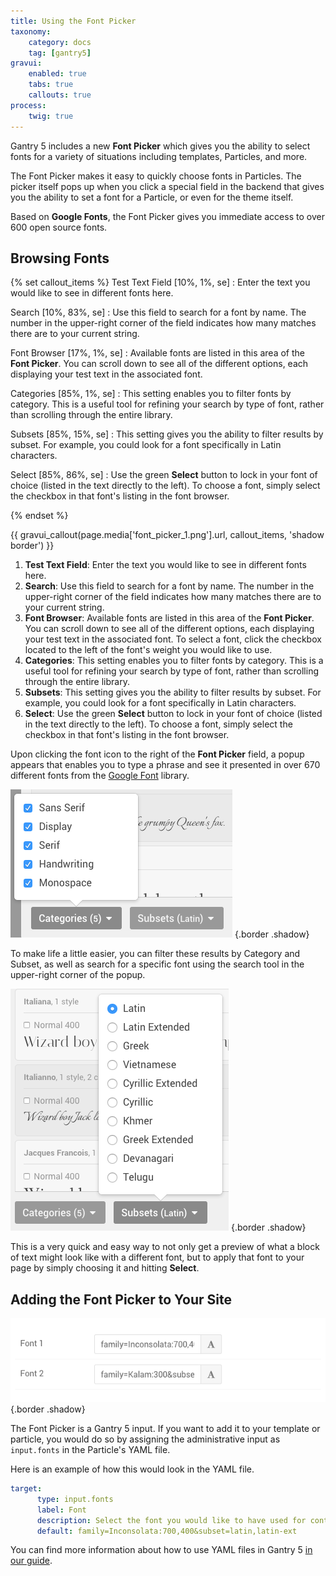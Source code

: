 ```yaml
---
title: Using the Font Picker
taxonomy:
    category: docs
    tag: [gantry5]
gravui:
    enabled: true
    tabs: true
    callouts: true
process:
    twig: true
---
```


Gantry 5 includes a new **Font Picker** which gives you the ability to select fonts for a variety of situations including templates, Particles, and more.

The Font Picker makes it easy to quickly choose fonts in Particles. The picker itself pops up when you click a special field in the backend that gives you the ability to set a font for a Particle, or even for the theme itself.

Based on **Google Fonts**, the Font Picker gives you immediate access to over 600 open source fonts.

Browsing Fonts
-----

{% set callout_items %}
Test Text Field [10%, 1%, se]
    : Enter the text you would like to see in different fonts here.

Search [10%, 83%, se]
    : Use this field to search for a font by name. The number in the upper-right corner of the field indicates how many matches there are to your current string.

Font Browser [17%, 1%, se]
    : Available fonts are listed in this area of the **Font Picker**. You can scroll down to see all of the different options, each displaying your test text in the associated font.

Categories [85%, 1%, se]
    : This setting enables you to filter fonts by category. This is a useful tool for refining your search by type of font, rather than scrolling through the entire library.

Subsets [85%, 15%, se]
    : This setting gives you the ability to filter results by subset. For example, you could look for a font specifically in Latin characters.

Select [85%, 86%, se]
    : Use the green **Select** button to lock in your font of choice (listed in the text directly to the left). To choose a font, simply select the checkbox in that font's listing in the font browser.

{% endset %}

{{ gravui_callout(page.media['font_picker_1.png'].url, callout_items, 'shadow border') }}

1. **Test Text Field**: Enter the text you would like to see in different fonts here.
2. **Search**: Use this field to search for a font by name. The number in the upper-right corner of the field indicates how many matches there are to your current string.
3. **Font Browser**: Available fonts are listed in this area of the **Font Picker**. You can scroll down to see all of the different options, each displaying your test text in the associated font. To select a font, click the checkbox located to the left of the font's weight you would like to use.
4. **Categories**: This setting enables you to filter fonts by category. This is a useful tool for refining your search by type of font, rather than scrolling through the entire library.
5. **Subsets**: This setting gives you the ability to filter results by subset. For example, you could look for a font specifically in Latin characters.
6. **Select**: Use the green **Select** button to lock in your font of choice (listed in the text directly to the left). To choose a font, simply select the checkbox in that font's listing in the font browser.

Upon clicking the font icon to the right of the **Font Picker** field, a popup appears that enables you to type a phrase and see it presented in over 670 different fonts from the [Google Font](http://www.google.com/fonts) library.

![Font Picker](font_picker_2.png) {.border .shadow}

To make life a little easier, you can filter these results by Category and Subset, as well as search for a specific font using the search tool in the upper-right corner of the popup.

![Font Picker](font_picker_3.png) {.border .shadow}

This is a very quick and easy way to not only get a preview of what a block of text might look like with a different font, but to apply that font to your page by simply choosing it and hitting **Select**.

Adding the Font Picker to Your Site
-----

![Font Picker Fields](font_selector_field.png) {.border .shadow}

The Font Picker is a Gantry 5 input. If you want to add it to your template or particle, you would do so by assigning the administrative input as `input.fonts` in the Particle's YAML file. 

Here is an example of how this would look in the YAML file.

```yaml
target:
      type: input.fonts
      label: Font
      description: Select the font you would like to have used for content in the Particle.
      default: family=Inconsolata:700,400&subset=latin,latin-ext
```

You can find more information about how to use YAML files in Gantry 5 [in our guide](../../advanced/particle-yaml-field-types).